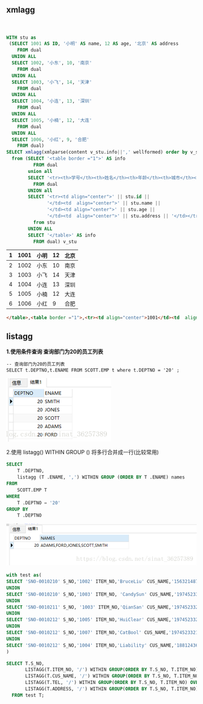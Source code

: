 

## xmlagg

```sql


WITH stu as
 (SELECT 1001 AS ID, '小明' AS name, 12 AS age, '北京' AS address
    FROM dual
  UNION ALL
  SELECT 1002, '小东', 10, '南京'
    FROM dual
  UNION ALL
  SELECT 1003, '小飞', 14, '天津'
    FROM dual
  UNION ALL
  SELECT 1004, '小连', 13, '深圳'
    FROM dual
  UNION ALL
  SELECT 1005, '小楠', 12, '大连'
    FROM dual
  UNION ALL
  SELECT 1006, '小红', 9, '合肥'
    FROM dual)
SELECT xmlagg(xmlparse(content v_stu.info||',' wellformed) order by v_stu.info).getclobval() as 新的列名
  from (SELECT '<table border ="1">' AS info
          FROM dual
        union all
        SELECT '<tr><th>学号</th><th>姓名</th><th>年龄</th><th>城市</th></tr>' AS info
          FROM dual
        UNION all
        SELECT '<tr><td align="center">' || stu.id ||
               '</td><td  align="center">' || stu.name ||
               '</td><td align="center">' || stu.age ||
               '</td><td  align="center">' || stu.address || '</td></tr>'
          from stu
        UNION ALL
        SELECT '</table>' AS info
          FROM dual) v_stu
```



| 1    | 1001 | 小明 | 12   | 北京 |
| ---- | ---- | ---- | ---- | ---- |
| 2    | 1002 | 小东 | 10   | 南京 |
| 3    | 1003 | 小飞 | 14   | 天津 |
| 4    | 1004 | 小连 | 13   | 深圳 |
| 5    | 1005 | 小楠 | 12   | 大连 |
| 6    | 1006 | 小红 | 9    | 合肥 |

```html
</table>,<table border ="1">,<tr><td align="center">1001</td><td  align="center">小明</td><td align="center">12</td><td  align="center">北京</td></tr>,<tr><td align="center">1002</td><td  align="center">小东</td><td align="center">10</td><td  align="center">南京</td></tr>,<tr><td align="center">1003</td><td  align="center">小飞</td><td align="center">14</td><td  align="center">天津</td></tr>,<tr><td align="center">1004</td><td  align="center">小连</td><td align="center">13</td><td  align="center">深圳</td></tr>,<tr><td align="center">1005</td><td  align="center">小楠</td><td align="center">12</td><td  align="center">大连</td></tr>,<tr><td align="center">1006</td><td  align="center">小红</td><td align="center">9</td><td  align="center">合肥</td></tr>,<tr><th>学号</th><th>姓名</th><th>年龄</th><th>城市</th></tr>,
```



## listagg

**1.使用条件查询 查询部门为20的员工列表**

```
-- 查询部门为20的员工列表
SELECT t.DEPTNO,t.ENAME FROM SCOTT.EMP t where t.DEPTNO = '20' ;
```

![img](https://raw.githubusercontent.com/aiiw/office/main/img/20180711180440396)



2.使用  listagg() WITHIN GROUP ()  将多行合并成一行(比较常用)

```sql
SELECT
	T .DEPTNO,
	listagg (T .ENAME, ',') WITHIN GROUP (ORDER BY T .ENAME) names
FROM
	SCOTT.EMP T
WHERE
	T .DEPTNO = '20'
GROUP BY
	T .DEPTNO
```

![img](https://raw.githubusercontent.com/aiiw/office/main/img/20180711180852331)

```sql
with test as(
SELECT 'SNO-0010210' S_NO,'1002' ITEM_NO,'BruceLiu' CUS_NAME,'15632148754' TEL,'深圳' ADDRESS FROM DUAL
UNION
SELECT 'SNO-0010210' S_NO,'1003' ITEM_NO, 'CandySun' CUS_NAME,'19745233214' TEL, '南京' ADDRESS FROM DUAL
UNION
SELECT 'SNO-0010211' S_NO, '1003' ITEM_NO,'QianSan' CUS_NAME,'19745233214' TEL,'南京' ADDRESS FROM DUAL
UNION 
SELECT 'SNO-0010212' S_NO,'1005' ITEM_NO,'HuiClear' CUS_NAME,'19745233214' TEL,'白银' ADDRESS FROM DUAL
UNION
SELECT 'SNO-0010212' S_NO,'1007' ITEM_NO,'CatBool' CUS_NAME,'19745233214' TEL,'重庆' ADDRESS FROM DUAL
UNION
SELECT 'SNO-0010212' S_NO,'1004' ITEM_NO,'Liability' CUS_NAME,'18812436214' TEL,'成都' ADDRESS FROM DUAL
)
```



```sql
SELECT T.S_NO,
       LISTAGG(T.ITEM_NO, '/') WITHIN GROUP(ORDER BY T.S_NO, T.ITEM_NO) OVER(PARTITION BY T.S_NO) ITEM_NO,
       LISTAGG(T.CUS_NAME, '/') WITHIN GROUP(ORDER BY T.S_NO, T.ITEM_NO) OVER(PARTITION BY T.S_NO) CUS_NAME,
       LISTAGG(T.TEL, '/') WITHIN GROUP(ORDER BY T.S_NO, T.ITEM_NO) OVER(PARTITION BY T.S_NO) TEL,
       LISTAGG(T.ADDRESS, '/') WITHIN GROUP(ORDER BY T.S_NO, T.ITEM_NO) OVER(PARTITION BY T.S_NO) ADDRESS
  FROM test T;


```

